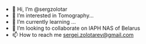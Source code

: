 - 👋 Hi, I’m @sergzolotar
- 👀 I’m interested in Tomography...
- 🌱 I’m currently learning ...
- 💞️ I’m looking to collaborate on IAPH NAS of Belarus
- 📫 How to reach me sergei.zolotarev@gmail.com

<!---
sergzolotar/sergzolotar is a ✨ special ✨ repository because its `README.md` (this file) appears on your GitHub profile.
You can click the Preview link to take a look at your changes.
--->
